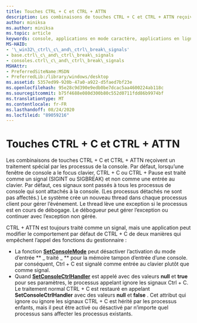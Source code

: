 ```yaml
---
title: Touches CTRL + C et CTRL + ATTN
description: Les combinaisons de touches CTRL + C et CTRL + ATTN reçoivent un traitement spécial par les processus de la console.
author: miniksa
ms.author: miniksa
ms.topic: article
keywords: console, applications en mode caractère, applications en ligne de commande, applications Terminal Server, API de console
MS-HAID:
- '\_win32\_ctrl\_c\_and\_ctrl\_break\_signals'
- base.ctrl\_c\_and\_ctrl\_break\_signals
- consoles.ctrl\_c\_and\_ctrl\_break\_signals
MSHAttr:
- PreferredSiteName:MSDN
- PreferredLib:/library/windows/desktop
ms.assetid: 5357ed99-920b-47a0-a922-d5faed7bf23e
ms.openlocfilehash: 95e28c9d390e9edb0be7dcac5aa4600224ab118c
ms.sourcegitcommit: b75f4688e080d300b80c552d0711fdd86b9974bf
ms.translationtype: MT
ms.contentlocale: fr-FR
ms.lasthandoff: 08/24/2020
ms.locfileid: "89059216"
---
```

# <a name="ctrlc-and-ctrlbreak-signals"></a>Touches CTRL + C et CTRL + ATTN


Les combinaisons de touches CTRL + C et CTRL + ATTN reçoivent un traitement spécial par les processus de la console. Par défaut, lorsqu’une fenêtre de console a le focus clavier, CTRL + C ou CTRL + Pause est traité comme un signal (SIGINT ou SIGBREAK) et non comme une entrée au clavier. Par défaut, ces signaux sont passés à tous les processus de console qui sont attachés à la console. (Les processus détachés ne sont pas affectés.) Le système crée un nouveau thread dans chaque processus client pour gérer l’événement. Le thread lève une exception si le processus est en cours de débogage. Le débogueur peut gérer l’exception ou continuer avec l’exception non gérée.

CTRL + ATTN est toujours traité comme un signal, mais une application peut modifier le comportement par défaut de CTRL + C de deux manières qui empêchent l’appel des fonctions du gestionnaire :

- La fonction [**SetConsoleMode**](setconsolemode.md) peut désactiver l’activation du mode d’entrée ** \_ traité \_ ** pour la mémoire tampon d’entrée d’une console. par conséquent, Ctrl + C est signalé comme entrée au clavier plutôt que comme signal.
- Quand [**SetConsoleCtrlHandler**](setconsolectrlhandler.md) est appelé avec des valeurs **null** et **true** pour ses paramètres, le processus appelant ignore les signaux Ctrl + C. Le traitement normal CTRL + C est restauré en appelant **SetConsoleCtrlHandler** avec des valeurs **null** et **false** . Cet attribut qui ignore ou ignore les signaux CTRL + C est hérité par les processus enfants, mais il peut être activé ou désactivé par n’importe quel processus sans affecter les processus existants.

 

 





